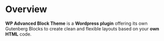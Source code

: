 # Overview

**WP Advanced Block Theme** is a **Wordpress plugin** offering its own Gutenberg Blocks to create clean and flexible layouts based on your **own HTML** code.
